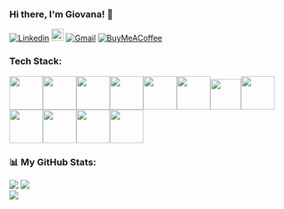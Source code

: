 ### Hi there, I'm Giovana! 👋

[![Linkedin](https://img.shields.io/badge/-LinkedIn-blue?style=flat&logo=Linkedin&logoColor=white)](https://www.linkedin.com/in/giovananiehues/)
[<img src="https://img.shields.io/github/followers/milenacarecho?label=follow&style=social" height="22" title="Follow me" />](https://github.com/ngiovana)
[![Gmail](https://img.shields.io/badge/-Gmail-c14438?style=flat&logo=Gmail&logoColor=white)](mailto:giovana_niehues@hotmail.com)
[![BuyMeACoffee](https://img.shields.io/badge/-Buy%20Me%20a%20Coffee-ffdd00?logo=Buy%20Me%20A%20Coffee&logoColor=000000)](https://buymeacoffee.com/ngiovana) 

### Tech Stack:

<img src="https://cdn.jsdelivr.net/gh/devicons/devicon/icons/ruby/ruby-plain-wordmark.svg" width="60" height="60"/><img src="https://cdn.jsdelivr.net/gh/devicons/devicon/icons/rails/rails-plain-wordmark.svg" width="60" height="60"/><img src="https://cdn.jsdelivr.net/gh/devicons/devicon/icons/react/react-original-wordmark.svg" width="60" height="60"/><img src="https://cdn.jsdelivr.net/gh/devicons/devicon/icons/javascript/javascript-original.svg" width="60" height="60"/><img src="https://cdn.jsdelivr.net/gh/devicons/devicon/icons/html5/html5-plain-wordmark.svg" width="60" height="60"/><img src="https://cdn.jsdelivr.net/gh/devicons/devicon/icons/css3/css3-plain-wordmark.svg" width="60" height="60"/><img src="https://cdn.jsdelivr.net/gh/devicons/devicon/icons/typescript/typescript-original.svg" width="55" height="55"/><img src="https://cdn.jsdelivr.net/gh/devicons/devicon/icons/jquery/jquery-plain-wordmark.svg" width="60" height="60"/><img src="https://cdn.jsdelivr.net/gh/devicons/devicon/icons/mysql/mysql-plain-wordmark.svg" width="60" height="60"/><img src="https://cdn.jsdelivr.net/gh/devicons/devicon/icons/graphql/graphql-plain-wordmark.svg" width="60" height="60"/><img src="https://cdn.jsdelivr.net/gh/devicons/devicon/icons/java/java-original-wordmark.svg" width="60" height="60"/><img src="https://cdn.jsdelivr.net/gh/devicons/devicon/icons/nodejs/nodejs-plain-wordmark.svg" width="60" height="60"/>

### 📊 My GitHub Stats:
![](https://github-readme-stats.vercel.app/api?username=ngiovana&theme=dark&hide_border=false&include_all_commits=true&count_private=true)
![](https://github-readme-streak-stats.herokuapp.com/?user=ngiovana&theme=dark&hide_border=false)<br/>
![](https://github-readme-stats.vercel.app/api/top-langs/?username=ngiovana&theme=dark&hide_border=false&include_all_commits=true&count_private=true&layout=compact)
